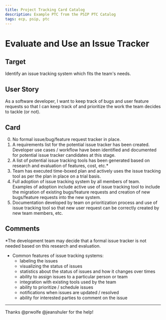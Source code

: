 ```yaml
---
title: Project Tracking Card Catalog
description: Example PTC from the PSIP PTC Catalog
tags: ecp, psip, ptc
---
```

# Evaluate and Use an Issue Tracker

## Target

Identify an issue tracking system which fits the team's needs.

## User Story

As a software developer, I want to keep track of bugs and user feature requests so that I can keep track of and prioritize the work the team decides to tackle (or not).

## Card

0. No formal issue/bug/feature request tracker in place.
1.  A requirements list for the potential issue tracker has been created. Developer use cases / workflow have been identified and documented for potential issue tracker candidates at this stage. 
2. A list of potential issue tracking tools has been generated based on research and evaluation of features, cost, etc.*
3. Team has executed time-boxed plan and actively uses the issue tracking tool as per the plan in place on a trial basis.
4. Full adoption of issue tracking system by all members of team. Examples of adoption include active use of issue tracking tool to include the migration of existing bugs/feature requests and creation of new bugs/feature requests into the new system. 
5. Documentation developed by team on prioritization process and use of issue tracking tool so that new user request can be correctly created by new team members, etc. 


## Comments

*The development team may decide that a formal issue tracker is not needed based on this research and evaluation.
- Common features of issue tracking systems: 
  - labeling the issues
  - visualizing the status of issues
  - statistics about the status of issues and how it changes over times
  - ability to assign issues to a particular person or team
  - integration with existing tools used by the team
  - ability to prioritize / schedule issues
  - notifications when issues are updated / resolved
  - ability for interested parties to comment on the issue

----

Thanks @prwolfe @jeanshuler for the help!
